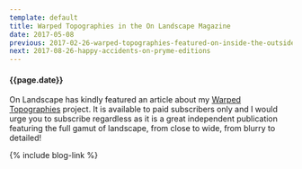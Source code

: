 ```yaml
---
template: default
title: Warped Topographies in the On Landscape Magazine
date: 2017-05-08
previous: 2017-02-26-warped-topographies-featured-on-inside-the-outside
next: 2017-08-26-happy-accidents-on-pryme-editions
---
```


#### {{page.date}}

On Landscape has kindly featured an article about my [Warped Topographies](https://www.onlandscape.co.uk/2017/04/warped-topographies/) project. It is available to paid subscribers only and I would urge you to subscribe regardless as it is a great independent publication featuring the full gamut of landscape, from close to wide, from blurry to detailed!

{% include blog-link %}